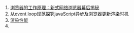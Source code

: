 1. [浏览器的工作原理：新式网络浏览器幕后揭秘](https://www.html5rocks.com/zh/tutorials/internals/howbrowserswork/)
2. [从event loop规范探究javaScript异步及浏览器更新渲染时机](https://github.com/aooy/blog/issues/5)
3. [渲染性能](https://developers.google.com/web/fundamentals/performance/rendering/)
4. 